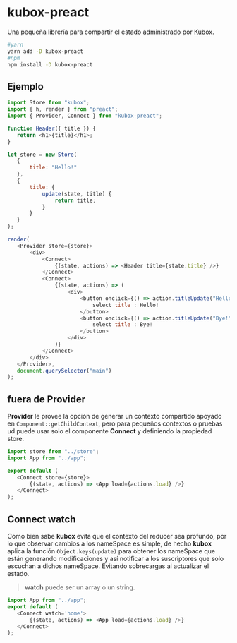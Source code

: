 # kubox-preact

Una pequeña librería para compartir el estado administrado por [Kubox](https://github.com/uppercod/kubox).

```bash
#yarn
yarn add -D kubox-preact
#npm
npm install -D kubox-preact
```

## Ejemplo

```js
import Store from "kubox";
import { h, render } from "preact";
import { Provider, Connect } from "kubox-preact";

function Header({ title }) {
   return <h1>{title}</h1>;
}

let store = new Store(
   {
       title: "Hello!"
   },
   {
       title: {
           update(state, title) {
               return title;
           }
       }
   }
);

render(
   <Provider store={store}>
       <div>
           <Connect>
               {(state, actions) => <Header title={state.title} />}
           </Connect>
           <Connect>
               {(state, actions) => (
                   <div>
                       <button onclick={() => action.titleUpdate("Hello!")}>
                           select title : Hello!
                       </button>
                       <button onclick={() => action.titleUpdate("Bye!")}>
                           select title : Bye!
                       </button>
                   </div>
               )}
           </Connect>
       </div>
   </Provider>,
   document.querySelector("main")
);
```

## fuera de Provider

**Provider** le provee la opción de generar un contexto compartido apoyado en `Component::getChildContext`, pero para pequeños contextos o pruebas ud puede usar solo el componente **Connect** y definiendo la propiedad store.


```js
import store from "../store";
import App from "../app";

export default (
   <Connect store={store}>
       {(state, actions) => <App load={actions.load} />}
   </Connect>
);
```

## Connect watch

Como bien sabe **kubox** evita que el contexto del reducer sea profundo, por lo que observar cambios a los nameSpace es simple, de hecho **kubox** aplica la función `Object.keys(update)` para obtener los nameSpace que están generando modificaciones y así notificar a los suscriptores que solo escuchan a dichos nameSpace. Evitando sobrecargas al actualizar el estado.

> **watch** puede ser un array o un string.

```js
import App from "../app";
export default (
   <Connect watch='home'>
       {(state, actions) => <App load={actions.load} />}
   </Connect>
);
```